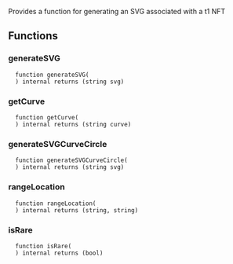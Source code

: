 Provides a function for generating an SVG associated with a t1 NFT

## Functions

### generateSVG

```solidity
  function generateSVG(
  ) internal returns (string svg)
```

### getCurve

```solidity
  function getCurve(
  ) internal returns (string curve)
```

### generateSVGCurveCircle

```solidity
  function generateSVGCurveCircle(
  ) internal returns (string svg)
```

### rangeLocation

```solidity
  function rangeLocation(
  ) internal returns (string, string)
```

### isRare

```solidity
  function isRare(
  ) internal returns (bool)
```
